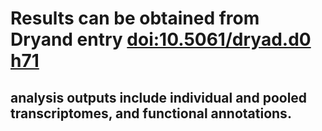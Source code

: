 # Results can be obtained from Dryand entry [doi:10.5061/dryad.d0 h71](https://datadryad.org/stash/dataset/doi:10.5061/dryad.d0h71)
## analysis outputs include individual and pooled transcriptomes, and functional annotations.
